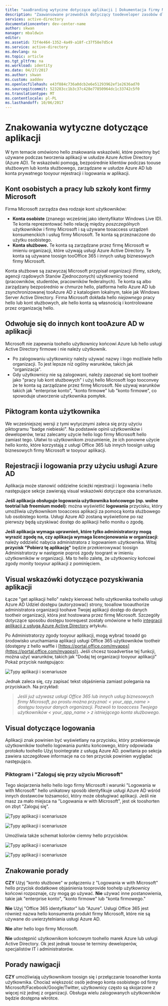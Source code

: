 ```yaml
---
title: "aaaBranding wytyczne dotyczące aplikacji | Dokumentacja firmy Microsoft"
description: "Zaawansowane przewodnik dotyczący toodeveloper zasobów dla usługi Azure Active Directory"
services: active-directory
documentationcenter: dev-center-name
author: skwan
manager: mbaldwin
editor: 
ms.assetid: 72f4e464-1352-4a49-a18f-c37f58e7d5c4
ms.service: active-directory
ms.devlang: na
ms.topic: article
ms.tgt_pltfrm: na
ms.workload: identity
ms.date: 04/27/2017
ms.author: skwan
ms.custom: aaddev
ms.openlocfilehash: e43f884c736a0dcb2e6e51293962ef1e2636ad70
ms.sourcegitcommit: 523283cc1b3c37c428e77850964dc1c33742c5f0
ms.translationtype: MT
ms.contentlocale: pl-PL
ms.lasthandoff: 10/06/2017
---
```

# <a name="branding-guidelines-for-applications"></a>Znakowania wytyczne dotyczące aplikacji
W tym temacie omówiono hello znakowania wskazówki, które powinny być używane podczas tworzenia aplikacji w usłudze Azure Active Directory (Azure AD). Te wskazówki pomogą, bezpośrednie klientów podczas toouse służbowym lub konta służbowego, zarządzane w usłudze Azure AD lub konta prywatnego tooyour rejestracji i logowania w aplikacji.

## <a name="personal-accounts-vs-work-or-school-accounts-from-microsoft"></a>Kont osobistych a pracy lub szkoły kont firmy Microsoft
Firma Microsoft zarządza dwa rodzaje kont użytkowników:

* **Konta osobiste** (znanego wcześniej jako identyfikator Windows Live ID). Te konta reprezentować hello relację między *poszczególnych* użytkowników i firmy Microsoft i są używane tooaccess urządzeń konsumenckich i usług firmy Microsoft. Te konta są przeznaczone do użytku osobistego.
* **Konta służbowe.** Te konta są zarządzane przez firmę Microsoft w imieniu organizacji, które używają usługi Azure Active Directory. Te konta są używane toosign tooOffice 365 i innych usług biznesowych firmy Microsoft.

Konta służbowe są zazwyczaj Microsoft przypisał organizacji (firmy, szkoły, agencji rządowych Stanów Zjednoczonych) użytkownicy tooend (pracowników, studentów, pracowników federalnych). Te konta są albo zarządzany bezpośrednio w chmurze hello, platforma hello Azure AD lub zsynchronizowanej tooAzure AD z katalogiem lokalnym, takie jak Windows Server Active Directory. Firma Microsoft dokłada hello *niejawnego* pracy hello lub kont służbowych, ale hello konta są własnością i kontrolowane przez organizację hello.

## <a name="referring-tooazure-ad-accounts-in-your-application"></a>Odwołuje się do innych kont tooAzure AD w aplikacji
Microsoft nie zapewnia toohello użytkownicy końcowi Azure lub hello usługi Active Directory firmowe i nie należy użytkownik.

* Po zalogowaniu użytkownicy należy używać nazwy i logo możliwie hello organizacji. To jest lepsze niż ogólny warunków, takich jak "organizacja".
* Gdy użytkownicy nie są zalogowani, należy zapoznać się kont tootheir jako "pracy lub kont służbowych" i użyj hello Microsoft logo tooconvey że te konta są zarządzane przez firmę Microsoft. Nie używaj warunków takich jak "enterprise konto", "konto firmowe" lub "konto firmowe", co spowoduje utworzenie użytkownika pomyłek.

## <a name="user-account-pictogram"></a>Piktogram konta użytkownika
We wcześniejszej wersji z tymi wytycznymi zaleca się przy użyciu piktogramu "badge niebieski". Na podstawie opinii użytkowników i deweloperów, teraz zalecamy użycie hello logo firmy Microsoft hello zamiast tego. Ułatwi to użytkownikom zrozumienie, że ich ponowne użycie hello konto, które korzystają z usługi Office 365 lub innych toosign usług biznesowych firmy Microsoft w tooyour aplikacji.

## <a name="signing-up-and-signing-in-with-azure-ad"></a>Rejestracji i logowania przy użyciu usługi Azure AD
Aplikacja może stanowić oddzielne ścieżki rejestracji i logowania i hello następujące sekcje zawierają visual wskazówki dotyczące oba scenariusze.

**Jeśli aplikacja obsługuje logowania użytkownika końcowego (np. wolne tootrial lub freemium model)**: można wyświetlić **logowania** przycisku, który umożliwia użytkownikom tooaccess aplikacji za pomocą konta służbowego lub osobistego konta. Usługi Azure AD zostaną wyświetlone po raz pierwszy będą uzyskiwać dostęp do aplikacji hello monitu o zgodę.

**Jeśli aplikacja wymaga uprawnień, które tylko administratorzy mogą wyrazić zgodę na, czy aplikacja wymaga licencjonowania w organizacji**: należy oddzielić nabycia administratora z logowaniem użytkownika. Witaj **przycisk "Pobierz tę aplikację"** będzie przekierowywać toosign Administratorzy w następnie poproś zgody toogrant w imieniu użytkowników w organizacji. Ma to hello zaletę, że użytkownicy końcowi zgody monity tooyour aplikacji z pominięciem.

## <a name="visual-guidance-for-app-acquisition"></a>Visual wskazówki dotyczące pozyskiwania aplikacji
Łącze "get aplikacji hello" należy kierować hello użytkownika toohello usługi Azure AD Udziel dostępu (autoryzować) strony, tooallow tooauthorize administratora organizacji toohave Twojej aplikacji dostęp do danych tootheir organizacji, która jest hostowana przez firmę Microsoft. Szczegóły dotyczące sposobu dostępu toorequest zostały omówione w hello [integracji aplikacji z usługą Azure Active Directory](active-directory-integrating-applications.md) artykułu.

Po Administratorzy zgody tooyour aplikacji, mogą wybrać tooadd go środowisko uruchamiania aplikacji usługi Office 365 użytkowników tootheir (dostępny z hello waffle i [https://portal.office.com/myapps](https://portal.office.com/myapps)). Jeśli chcesz tooadvertise tej funkcji, można użyć warunków, takich jak "Dodaj tej organizacji tooyour aplikacji" Pokaż przycisk następująco:

![Typy aplikacji i scenariusze](./media/active-directory-branding-guidelines/add-to-my-org.png)

Jednak zaleca się, czy zapisać tekst objaśnienia zamiast polegania na przyciskach. Na przykład:

> *Jeśli już używasz usługi Office 365 lub innych usług biznesowych firmy Microsoft, po prostu można przyznać < your_app_name > dostępu tooyour danych organizacji. Pozwoli to tooaccess Twojego użytkowników < your_app_name > z istniejącego konta służbowego.*
> 
> 

## <a name="visual-guidance-for-sign-in"></a>Visual dotyczące logowania
Aplikacji znak powinien być wyświetlany na przycisku, który przekierowuje użytkowników toohello logowania punktu końcowego, który odpowiada protokołu toohello Użyj toointegrate z usługą Azure AD. powitania po sekcja zawiera szczegółowe informacje na co ten przycisk powinien wyglądać następująco.

### <a name="pictogram-and-sign-in-with-microsoft"></a>Piktogram i "Zaloguj się przy użyciu Microsoft"
Tego skojarzenia hello hello logo firmy Microsoft i warunki "Logowania w with Microsoft" hello unikatowy sposób identyfikuje usługi Azure AD wśród innych dostawców tożsamości, który może obsługiwać aplikacji. Jeśli nie masz za mało miejsca na "Logowania w with Microsoft", jest ok tooshorten on zbyt "Zaloguj się".

![Typy aplikacji i scenariusze](./media/active-directory-branding-guidelines/sign-in-with-microsoft-light.png)

![Typy aplikacji i scenariusze](./media/active-directory-branding-guidelines/sign-in-light.png)

Umożliwia także schemat kolorów ciemny hello przycisków.

![Typy aplikacji i scenariusze](./media/active-directory-branding-guidelines/sign-in-with-microsoft-dark.png)

![Typy aplikacji i scenariusze](./media/active-directory-branding-guidelines/sign-in-dark.png)

## <a name="branding-dos-and-donts"></a>Znakowanie porady
**CZY** Użyj "konto służbowe" w połączeniu z "Logowania w with Microsoft" hello przycisk dodatkowe objaśnienia tooprovide toohelp użytkownicy końcowi rozpoznaje, czy mogą go używać. **Nie** używać inne postanowienia, takie jak "enterprise konto", "konto firmowe" lub "konta firmowego."

**Nie** Użyj "Office 365 identyfikator" lub "Azure". Usługi Office 365 jest również nazwa hello konsumenta produkt firmy Microsoft, które nie są używane do uwierzytelniania usługi Azure AD.

**Nie** alter hello logo firmy Microsoft.

**Nie** udostępnić użytkownikom końcowym toohello marek Azure lub usługi Active Directory. Ok jest jednak toouse te terminy deweloperów, specjalistów IT i administratorów.

## <a name="navigation-dos-and-donts"></a>Porady nawigacji
**CZY** umożliwiają użytkownikom toosign się i przełączanie tooanother konta użytkownika. Chociaż większość osób jednego konta osobistego od firmy Microsoft/Facebook/Google/Twitter, użytkownicy często są skojarzone z więcej niż jednej z organizacji. Obsługa wielu zalogowanych użytkowników będzie dostępna wkrótce.


